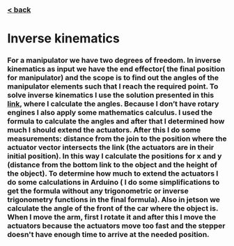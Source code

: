 ### [< back](../GuideForDocumentation.md)
# Inverse kinematics
### For a manipulator we have two degrees of freedom. In inverse kinematics as input we have the end effector( the final position for manipulator) and the scope is to find out the angles of the manipulator elements such that I reach the required point. To solve inverse kinematics I use the solution presented in this [link](https://www.researchgate.net/publication/320674833_Kinematics_of_a_Robotic_Manipulator), where I calculate the angles. Because I don’t have rotary engines I also apply some mathematics calculus. I used the formula to calculate the angles and after that I determined how much I should extend the actuators. After this I do some measurements: distance from the join to the position where the actuator vector intersects the link (the actuators are in their initial position). In this way I calculate the positions for x and y (distance from the bottom link to the object and the height of the object).  To determine how much to extend the actuators I do some calculations in Arduino ( I do some simplifications to get the formula without any trigonometric or inverse trigonometry functions in the final formula). Also in jetson we calculate the angle of the front of the car where the object is. When I move the arm, first I rotate it and after this I move the actuators because the actuators move too fast and the stepper doesn't have enough time to arrive at the needed position. 
